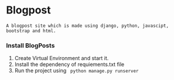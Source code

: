 # Blogpost
```A blogpost site which is made using django, python, javascipt, bootstrap and html.```

### Install BlogPosts 
1. Create Virtual Environment and start it.
2. Install the dependency of requiements.txt file
3. Run the project using `` python manage.py runserver``
